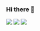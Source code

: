 ### Hi there 👋

<!--
**small-j/small-j** is a ✨ _special_ ✨ repository because its `README.md` (this file) appears on your GitHub profile.

Here are some ideas to get you started:

- 🔭 I’m currently working on ...
- 🌱 I’m currently learning ...
- 👯 I’m looking to collaborate on ...
- 🤔 I’m looking for help with ...
- 💬 Ask me about ...
- 📫 How to reach me: ...
- 😄 Pronouns: ...
- ⚡ Fun fact: ...
-->


![](https://img.shields.io/badge/-spring_boot-white?labelColor=white&logo=Spring)
![](https://img.shields.io/badge/-Vue.js-white?labelColor=white&logo=Vue.js)
[![](https://img.shields.io/badge/-tech_blog-white?labelColor=white&logo=Blogger)](https://small-j.tistory.com/)
